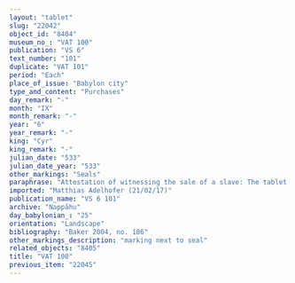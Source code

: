 ```yaml
---
layout: "tablet"
slug: "22042"
object_id: "8404"
museum_no_: "VAT 100"
publication: "VS 6"
text_number: "101"
duplicate: "VAT 101"
period: "Each"
place_of_issue: "Babylon city"
type_and_content: "Purchases"
day_remark: "-"
month: "IX"
month_remark: "-"
year: "6"
year_remark: "-"
king: "Cyr"
king_remark: "-"
julian_date: "533"
julian_date_year: "533"
other_markings: "Seals"
paraphrase: "Attestation of witnessing the sale of a slave: The tablet records that <strong>A</strong> was present as witness among the elders (<sup>l&uacute;</sup><em>ab-ba</em><sup>me&scaron;</sup>) at the drawing up of the tablet in which <strong><sup>f</sup>D</strong> was sold to <strong><sup>f</sup>B</strong> by <strong><sup>f</sup>C</strong>. 4 witnesses, including the maternal uncle of <strong><sup>f</sup>B</strong> (Iqī&scaron;āya/&Scaron;umu-iddin//Kutimmu) and the brother of <strong><sup>f</sup>B </strong>(Nab&ucirc;-tabni-uṣur/Balāṭu//Egibi), and the scribe (Nab&ucirc;-ahhē-bulliṭ/&Scaron;umu-ukīn//&Scaron;ang&ucirc;-parakki).<br /> &nbsp;<br /> <strong>A</strong> = Iddin-Nab&ucirc;/&Scaron;ulāya//Rab-ban&ecirc; (oldest son of <strong><sup>f</sup>C</strong>); <strong><sup>f</sup>B</strong> = <sup>f</sup>Ina-Esagil-ram&acirc;t/Balāṭu//Egibi; <strong><sup>f</sup>C </strong>= Nūptāya/Nāˀid-Marduk//Bābūtu; <strong><sup>f</sup>D</strong> = <sup>f</sup>Nanāya-bēlu-uṣrī<br /> &nbsp;"
imported: "Matthias Adelhofer (21/02/17)"
publication_name: "VS 6 101"
archive: "Nappāhu"
day_babylonian_: "25"
orientation: "Landscape"
bibliography: "Baker 2004, no. 186"
other_markings_description: "marking next to seal"
related_objects: "8405"
title: "VAT 100"
previous_item: "22045"
---
```

